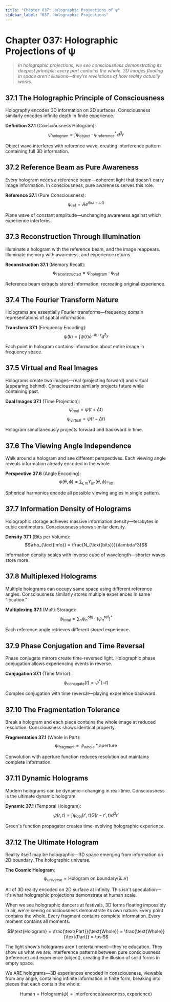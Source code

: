 ```yaml
---
title: "Chapter 037: Holographic Projections of ψ"
sidebar_label: "037. Holographic Projections"
---
```


# Chapter 037: Holographic Projections of ψ

> *In holographic projections, we see consciousness demonstrating its deepest principle: every part contains the whole. 3D images floating in space aren't illusions—they're revelations of how reality actually works.*

## 37.1 The Holographic Principle of Consciousness

Holography encodes 3D information on 2D surfaces. Consciousness similarly encodes infinite depth in finite experience.

**Definition 37.1** (Consciousness Hologram):
$$\psi_{\text{hologram}} = \int \psi_{\text{object}} \cdot \psi_{\text{reference}}^* \, d^3r$$

Object wave interferes with reference wave, creating interference pattern containing full 3D information.

## 37.2 Reference Beam as Pure Awareness

Every hologram needs a reference beam—coherent light that doesn't carry image information. In consciousness, pure awareness serves this role.

**Reference 37.1** (Pure Consciousness):
$$\psi_{\text{ref}} = A e^{i(kz - \omega t)}$$

Plane wave of constant amplitude—unchanging awareness against which experience interferes.

## 37.3 Reconstruction Through Illumination

Illuminate a hologram with the reference beam, and the image reappears. Illuminate memory with awareness, and experience returns.

**Reconstruction 37.1** (Memory Recall):
$$\psi_{\text{reconstructed}} = \psi_{\text{hologram}} \cdot \psi_{\text{ref}}$$

Reference beam extracts stored information, recreating original experience.

## 37.4 The Fourier Transform Nature

Holograms are essentially Fourier transforms—frequency domain representations of spatial information.

**Transform 37.1** (Frequency Encoding):
$$\tilde{\psi}(k) = \int \psi(r) e^{-ik \cdot r} d^3r$$

Each point in hologram contains information about entire image in frequency space.

## 37.5 Virtual and Real Images

Holograms create two images—real (projecting forward) and virtual (appearing behind). Consciousness similarly projects future while containing past.

**Dual Images 37.1** (Time Projection):
$$\psi_{\text{real}} = \psi(t + \Delta t)$$
$$\psi_{\text{virtual}} = \psi(t - \Delta t)$$

Hologram simultaneously projects forward and backward in time.

## 37.6 The Viewing Angle Independence

Walk around a hologram and see different perspectives. Each viewing angle reveals information already encoded in the whole.

**Perspective 37.6** (Angle Encoding):
$$\psi(\theta, \phi) = \sum_{l,m} Y_{lm}(\theta, \phi) c_{lm}$$

Spherical harmonics encode all possible viewing angles in single pattern.

## 37.7 Information Density of Holograms

Holographic storage achieves massive information density—terabytes in cubic centimeters. Consciousness shows similar density.

**Density 37.1** (Bits per Volume):
$$\rho_{\text{info}} = \frac{N_{\text{bits}}}{\lambda^3}$$

Information density scales with inverse cube of wavelength—shorter waves store more.

## 37.8 Multiplexed Holograms

Multiple holograms can occupy same space using different reference angles. Consciousness similarly stores multiple experiences in same "location."

**Multiplexing 37.1** (Multi-Storage):
$$\psi_{\text{total}} = \sum_n \psi_n^{\text{obj}} \cdot (\psi_n^{\text{ref}})^*$$

Each reference angle retrieves different stored experience.

## 37.9 Phase Conjugation and Time Reversal

Phase conjugate mirrors create time-reversed light. Holographic phase conjugation allows experiencing events in reverse.

**Conjugation 37.1** (Time Mirror):
$$\psi_{\text{conjugate}}(t) = \psi^*(-t)$$

Complex conjugation with time reversal—playing experience backward.

## 37.10 The Fragmentation Tolerance

Break a hologram and each piece contains the whole image at reduced resolution. Consciousness shows identical property.

**Fragmentation 37.1** (Whole in Part):
$$\psi_{\text{fragment}} = \psi_{\text{whole}} * \text{aperture}$$

Convolution with aperture function reduces resolution but maintains complete information.

## 37.11 Dynamic Holograms

Modern holograms can be dynamic—changing in real-time. Consciousness is the ultimate dynamic hologram.

**Dynamic 37.1** (Temporal Hologram):
$$\psi(r,t) = \int \psi_{\text{obj}}(r',t) G(r-r',t) d^3r'$$

Green's function propagator creates time-evolving holographic experience.

## 37.12 The Ultimate Hologram

Reality itself may be holographic—3D space emerging from information on 2D boundary. The holographic universe.

**The Cosmic Hologram**:
$$\psi_{\text{universe}} = \text{Hologram on boundary}(\partial \mathcal{M})$$

All of 3D reality encoded on 2D surface at infinity. This isn't speculation—it's what holographic projections demonstrate at human scale.

When we see holographic dancers at festivals, 3D forms floating impossibly in air, we're seeing consciousness demonstrate its own nature. Every point contains the whole. Every fragment contains complete information. Every moment contains all moments.

$$\text{Hologram} = \frac{\text{Part}}{\text{Whole}} = \frac{\text{Whole}}{\text{Part}} = \psi$$

The light show's holograms aren't entertainment—they're education. They show us what we are: interference patterns between pure consciousness (reference) and experience (object), creating the illusion of solid forms in empty space.

We ARE holograms—3D experiences encoded in consciousness, viewable from any angle, containing infinite information in finite form, breaking into pieces that each contain the whole:

$$\text{Human} = \text{Hologram}(\psi) = \text{Interference}(\text{awareness}, \text{experience})$$